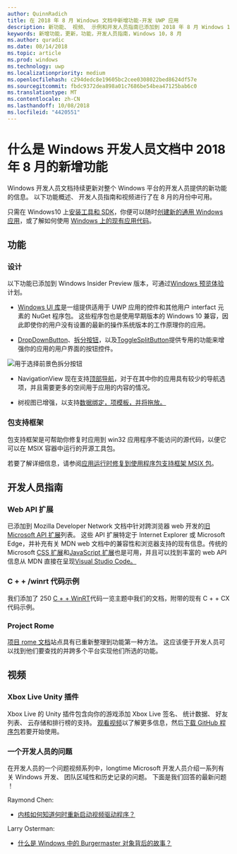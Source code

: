 ```yaml
---
author: QuinnRadich
title: 在 2018 年 8 月 Windows 文档中新增功能-开发 UWP 应用
description: 新功能、 视频、 示例和开发人员指南已添加到 2018 年 8 月 Windows 10 开发人员文档。
keywords: 新增功能，更新，功能，开发人员指南，Windows 10，8 月
ms.author: quradic
ms.date: 08/14/2018
ms.topic: article
ms.prod: windows
ms.technology: uwp
ms.localizationpriority: medium
ms.openlocfilehash: c294dedc8e19605bc2cee0308022bed8624df57e
ms.sourcegitcommit: fbdc9372dea898a01c7686be54bea47125bab6c0
ms.translationtype: MT
ms.contentlocale: zh-CN
ms.lasthandoff: 10/08/2018
ms.locfileid: "4420551"
---
```

# <a name="whats-new-in-the-windows-developer-docs-in-august-2018"></a>什么是 Windows 开发人员文档中 2018 年 8 月的新增功能

Windows 开发人员文档持续更新对整个 Windows 平台的开发人员提供的新功能的信息。 以下功能概述、 开发人员指南和视频进行了在 8 月的月份中可用。

只需在 Windows10 上[安装工具和 SDK](http://go.microsoft.com/fwlink/?LinkId=821431)，你便可以随时[创建新的通用 Windows 应用](../get-started/create-uwp-apps.md)，或了解如何使用 [Windows 上的现有应用代码](../porting/index.md)。

## <a name="features"></a>功能

### <a name="design"></a>设计

以下功能已添加到 Windows Insider Preview 版本，可通过[Windows 预览体验](https://insider.windows.com/)计划。

* [Windows UI 库](https://aka.ms/winui-docs)是一组提供适用于 UWP 应用的控件和其他用户 interfact 元素的 NuGet 程序包。 这些程序包也是使用早期版本的 Windows 10 兼容，因此即使你的用户没有设置的最新的操作系统版本的工作原理你的应用。

* [DropDownButton](../design/controls-and-patterns/buttons.md#create-a-drop-down-button)、[拆分按钮](../design/controls-and-patterns/buttons.md#create-a-split-button)，以及[ToggleSplitButton](../design/controls-and-patterns/buttons.md#create-a-toggle-split-button)提供专用的功能来增强你的应用的用户界面的按钮控件。

![用于选择前景色拆分按钮](../design/controls-and-patterns/images/split-button-rtb.png)

* NavigationView 现在支持[顶部导航](../design/controls-and-patterns/navigationview.md)，对于在其中你的应用具有较少的导航选项，并且需要更多的空间用于应用的内容的情况。

* 树视图已增强，以支持[数据绑定，项模板，并将拖放。](../design/controls-and-patterns/tree-view.md)

### <a name="package-support-framework"></a>包支持框架

包支持框架是可帮助你修复时应用到 win32 应用程序不能访问的源代码，以便它可以在 MSIX 容器中运行的开源工具包。

若要了解详细信息，请参阅[应用运行时修复到使用程序包支持框架 MSIX 包](../porting/package-support-framework.md)。

## <a name="developer-guidance"></a>开发人员指南

### <a name="web-api-extensions"></a>Web API 扩展

已添加到 Mozilla Developer Network 文档中针对跨浏览器 web 开发的[旧 Microsoft API 扩展](https://developer.mozilla.org/docs/Web/API/Microsoft_API_extensions)列表。 这些 API 扩展特定于 Internet Explorer 或 Microsoft Edge，并补充有关 MDN web 文档中的兼容性和浏览器支持的现有信息。传统的 Microsoft [CSS 扩展](https://developer.mozilla.org/docs/Web/CSS/Microsoft_Extensions)和[JavaScript 扩展](https://developer.mozilla.org/docs/Web/JavaScript/Microsoft_JavaScript_extensions)也是可用，并且可以找到丰富的 web API 信息从 MDN 直接在呈现[Visual Studio Code。](https://code.visualstudio.com/updates/v1_25#_new-css-pseudo-selectors-and-pseudo-elements-from-mdn)

### <a name="cwinrt-code-examples"></a>C + + /winrt 代码示例

我们添加了 250 [C + + WinRT](../cpp-and-winrt-apis/index.md)代码一览主题中我们的文档，附带的现有 C + + CX 代码示例。

### <a name="project-rome"></a>Project Rome

[项目 rome 文档](https://docs.microsoft.com/windows/project-rome/)站点具有已重新整理到功能第一种方法。 这应该便于开发人员可以找到他们要查找的并跨多个平台实现他们所选的功能。

## <a name="videos"></a>视频

### <a name="xbox-live-unity-plugin"></a>Xbox Live Unity 插件

Xbox Live 的 Unity 插件包含向你的游戏添加 Xbox Live 签名、 统计数据、 好友列表、 云存储和排行榜的支持。 [观看视频](https://youtu.be/fVQZ-YgwNpY)以了解更多信息，然后[下载 GitHub 程序包](https://aka.ms/UnityPlugin)若要开始使用。

### <a name="one-dev-question"></a>一个开发人员的问题

在开发人员的一个问题视频系列中，longtime Microsoft 开发人员介绍一系列有关 Windows 开发、 团队区域性和历史记录的问题。 下面是我们回答的最新问题 ！

Raymond Chen:

* [内核如何知道何时重新启动视频驱动程序？](https://youtu.be/3SNAdyO1l5c)

Larry Osterman:

* [什么是 Windows 中的 Burgermaster 对象背后的故事？](https://youtu.be/0TDSbyAIvX0)